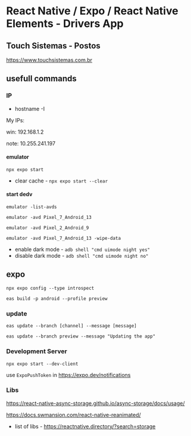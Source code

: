 # React Native / Expo / React Native Elements - Drivers App
## Touch Sistemas - Postos

https://www.touchsistemas.com.br

## usefull commands

### IP

* hostname -I

My IPs:

win: 192.168.1.2

note: 10.255.241.197


#### emulator

`npx expo start`

* clear cache - `npx expo start --clear`

#### start dedv

`emulator -list-avds`

`emulator -avd Pixel_7_Android_13`

`emulator -avd Pixel_2_Android_9`

`emulator -avd Pixel_7_Android_13 -wipe-data`

* enable dark mode - `adb shell "cmd uimode night yes"`
* disable dark mode - `adb shell "cmd uimode night no"`

## expo

`npx expo config --type introspect`

`eas build -p android --profile preview`

### update

`eas update --branch [channel] --message [message]`

`eas update --branch preview --message "Updating the app"`

### Development Server

`npx expo start --dev-client`

use `ExpoPushToken` in https://expo.dev/notifications

### Libs

https://react-native-async-storage.github.io/async-storage/docs/usage/

https://docs.swmansion.com/react-native-reanimated/

* list of libs - https://reactnative.directory/?search=storage
